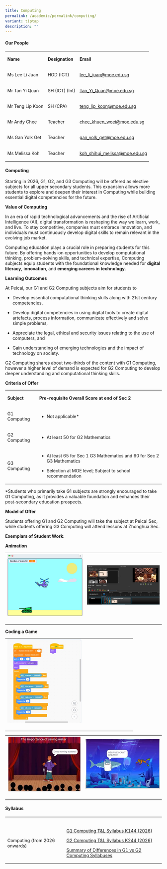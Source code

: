 ```yaml
---
title: Computing
permalink: /academic/permalink/computing/
variant: tiptap
description: ""
---
```

<h4><strong>Our People</strong></h4>
<table style="minWidth: 75px">
<colgroup>
<col>
<col>
<col>
</colgroup>
<tbody>
<tr>
<td rowspan="1" colspan="1">
<p><strong>Name</strong>
</p>
</td>
<td rowspan="1" colspan="1">
<p><strong>Designation</strong>
</p>
</td>
<td rowspan="1" colspan="1">
<p><strong>Email</strong>
</p>
</td>
</tr>
<tr>
<td rowspan="1" colspan="1">
<p>Ms Lee Li Juan</p>
</td>
<td rowspan="1" colspan="1">
<p>HOD (ICT)</p>
</td>
<td rowspan="1" colspan="1">
<p><a href="mailto:lee_li_juan@moe.edu.sg" rel="noopener noreferrer nofollow" target="_blank">lee_li_juan@moe.edu.sg</a>
</p>
</td>
</tr>
<tr>
<td rowspan="1" colspan="1">
<p>Mr Tan Yi Quan</p>
</td>
<td rowspan="1" colspan="1">
<p>SH (ICT) (Int)</p>
</td>
<td rowspan="1" colspan="1">
<p><a href="mailto:Tan_Yi_Quan@moe.edu.sg" rel="noopener noreferrer nofollow" target="_blank">Tan_Yi_Quan@moe.edu.sg</a>
</p>
</td>
</tr>
<tr>
<td rowspan="1" colspan="1">
<p>Mr Teng Lip Koon</p>
</td>
<td rowspan="1" colspan="1">
<p>SH (CPA)</p>
</td>
<td rowspan="1" colspan="1">
<p><a href="mailto:teng_lip_koon@moe.edu.sg" rel="noopener noreferrer nofollow" target="_blank">teng_lip_koon@moe.edu.sg</a>
</p>
</td>
</tr>
<tr>
<td rowspan="1" colspan="1">
<p>Mr Andy Chee</p>
</td>
<td rowspan="1" colspan="1">
<p>Teacher</p>
</td>
<td rowspan="1" colspan="1">
<p><a href="mailto:chee_khuen_woei@moe.edu.sg" rel="noopener noreferrer nofollow" target="_blank">chee_khuen_woei@moe.edu.sg</a>
</p>
</td>
</tr>
<tr>
<td rowspan="1" colspan="1">
<p>Ms Gan Yolk Get</p>
</td>
<td rowspan="1" colspan="1">
<p>Teacher</p>
</td>
<td rowspan="1" colspan="1">
<p><a href="mailto:gan_yolk_get@moe.edu.sg" rel="noopener noreferrer nofollow" target="_blank">gan_yolk_get@moe.edu.sg</a>
</p>
</td>
</tr>
<tr>
<td rowspan="1" colspan="1">
<p>Ms Melissa Koh</p>
</td>
<td rowspan="1" colspan="1">
<p>Teacher</p>
</td>
<td rowspan="1" colspan="1">
<p><a href="mailto:koh_shihui_melissa@moe.edu.sg" rel="noopener noreferrer nofollow" target="_blank">koh_shihui_melissa@moe.edu.sg</a>
</p>
</td>
</tr>
</tbody>
</table>
<h4><strong>Computing</strong></h4>
<p>Starting in 2026, G1, G2, and G3 Computing will be offered as elective
subjects for all upper secondary students. This expansion allows more students
to explore and deepen their interest in Computing while building essential
digital competencies for the future.</p>
<p><strong>Value of Computing</strong>
</p>
<p>In an era of rapid technological advancements and the rise of Artificial
Intelligence (AI), digital transformation is reshaping the way we learn,
work, and live. To stay competitive, companies must embrace innovation,
and individuals must continuously develop digital skills to remain relevant
in the evolving job market.</p>
<p>Computing education plays a crucial role in preparing students for this
future. By offering hands-on opportunities to develop computational thinking,
problem-solving skills, and technical expertise, Computing subjects equip
students with the foundational knowledge needed for <strong>digital literacy</strong>, <strong>innovation</strong>,
and <strong>emerging careers in technology</strong>.</p>
<p><strong>Learning Outcomes</strong>
</p>
<p>At Peicai, our G1 and G2 Computing subjects aim for students to</p>
<ul data-tight="true" class="tight">
<li>
<p>Develop essential computational thinking skills along with 21st century
competencies,</p>
</li>
<li>
<p>Develop digital competencies in using digital tools to create digital
artefacts, process information, communicate effectively and solve simple
problems,</p>
</li>
<li>
<p>Appreciate the legal, ethical and security issues relating to the use
of computers, and</p>
</li>
<li>
<p>Gain understanding of emerging technologies and the impact of technology
on society.</p>
</li>
</ul>
<p>G2 Computing shares about two-thirds of the content with G1 Computing,
however a higher level of demand is expected for G2 Computing to develop
deeper understanding and computational thinking skills.</p>
<p><strong>Criteria of Offer</strong>
</p>
<table style="minWidth: 50px">
<colgroup>
<col>
<col>
</colgroup>
<tbody>
<tr>
<td rowspan="1" colspan="1">
<p><strong>Subject</strong>
</p>
</td>
<td rowspan="1" colspan="1">
<p><strong>Pre-requisite Overall Score at end of Sec 2</strong>
</p>
</td>
</tr>
<tr>
<td rowspan="1" colspan="1">
<p>G1 Computing</p>
</td>
<td rowspan="1" colspan="1">
<ul data-tight="true" class="tight">
<li>
<p>Not applicable*</p>
</li>
</ul>
</td>
</tr>
<tr>
<td rowspan="1" colspan="1">
<p>G2 Computing</p>
</td>
<td rowspan="1" colspan="1">
<ul data-tight="true" class="tight">
<li>
<p>At least 50 for G2 Mathematics</p>
</li>
</ul>
</td>
</tr>
<tr>
<td rowspan="1" colspan="1">
<p>G3 Computing</p>
</td>
<td rowspan="1" colspan="1">
<ul data-tight="true" class="tight">
<li>
<p>At least 65 for Sec 1 G3 Mathematics and 60 for Sec 2 G3 Mathematics</p>
</li>
<li>
<p>Selection at MOE level; Subject to school recommendation</p>
</li>
</ul>
</td>
</tr>
</tbody>
</table>
<p>*Students who primarily take G1 subjects are strongly encouraged to take
G1 Computing, as it provides a valuable foundation and enhances their post-secondary
education prospects.</p>
<p><strong>Model of Offer</strong>
</p>
<p>Students offering G1 and G2 Computing will take the subject at Peicai
Sec, while students offering G3 Computing will attend lessons at Zhonghua
Sec.</p>
<p><strong>Exemplars of Student Work:</strong>
</p>
<p><strong>Animation</strong>
</p>
<table style="minWidth: 50px">
<colgroup>
<col>
<col>
</colgroup>
<tbody>
<tr>
<td rowspan="1" colspan="1">
<div class="isomer-image-wrapper">
<img style="width: 100%;" height="auto" width="100%" src="/images/Cpa_game1.jpg">
</div>
</td>
<td rowspan="1" colspan="1">
<div class="isomer-image-wrapper">
<img style="width: 100%;" height="auto" width="100%" src="/images/Cpa_game3.jpg">
</div>
</td>
</tr>
<tr>
<td rowspan="1" colspan="1">
<p></p>
</td>
<td rowspan="1" colspan="1">
<p></p>
</td>
</tr>
</tbody>
</table>
<p><strong>Coding a Game</strong>
</p>
<table style="minWidth: 25px">
<colgroup>
<col>
</colgroup>
<tbody>
<tr>
<td rowspan="1" colspan="1">
<div class="isomer-image-wrapper">
<img style="width: 60%;" height="auto" width="100%" src="/images/Cpa_game2.jpg">
</div>
</td>
</tr>
<tr>
<td rowspan="1" colspan="1">
<p></p>
</td>
</tr>
</tbody>
</table>
<table style="minWidth: 50px">
<colgroup>
<col>
<col>
</colgroup>
<tbody>
<tr>
<td rowspan="1" colspan="1">
<div class="isomer-image-wrapper">
<img style="width: 100%;" height="auto" width="100%" src="/images/Cpa_game4.jpg">
</div>
</td>
<td rowspan="1" colspan="1">
<div class="isomer-image-wrapper">
<img style="width: 100%;" height="auto" width="100%" src="/images/Cpa_game5.jpg">
</div>
</td>
</tr>
<tr>
<td rowspan="1" colspan="1">
<p></p>
</td>
<td rowspan="1" colspan="1">
<p></p>
</td>
</tr>
</tbody>
</table>
<h4><strong>Syllabus</strong></h4>
<table style="minWidth: 50px">
<colgroup>
<col>
<col>
</colgroup>
<tbody>
<tr>
<td rowspan="1" colspan="1">
<p></p>
</td>
<td rowspan="1" colspan="1">
<p></p>
</td>
</tr>
<tr>
<td rowspan="1" colspan="1">
<p>Computing (from 2026 onwards)</p>
</td>
<td rowspan="1" colspan="1">
<p><a href="https://drive.google.com/file/d/1gJGbJ0sEH1qlWoFuYYEmjSoIhuhs8_6H" rel="noopener noreferrer nofollow" target="_blank">G1 Computing T&amp;L Syllabus K144 (2026)</a>
</p>
<p><a href="https://drive.google.com/file/d/1pO9Z1JpJk9eblBEPBbnrF_39k9LCDOL9" rel="noopener noreferrer nofollow" target="_blank">G2 Computing T&amp;L Syllabus K244 (2026)</a>
</p>
<p><a href="https://drive.google.com/file/d/1scqURCiU1lllsHHR1Z-T1NEwjHXW1-hK" rel="noopener noreferrer nofollow" target="_blank">Summary of Differences in G1 vs G2 Computing Syllabuses</a>
</p>
</td>
</tr>
</tbody>
</table>
<p>&nbsp;</p>